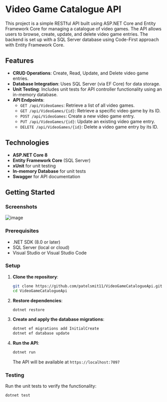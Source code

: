 # Video Game Catalogue API

This project is a simple RESTful API built using ASP.NET Core and Entity Framework Core for managing a catalogue of video games. The API allows users to browse, create, update, and delete video game entries. The backend is set up with a SQL Server database using Code-First approach with Entity Framework Core.

## Features

- **CRUD Operations**: Create, Read, Update, and Delete video game entries.
- **Database Integration**: Uses SQL Server (via EF Core) for data storage.
- **Unit Testing**: Includes unit tests for API controller functionality using an in-memory database.
- **API Endpoints**:
  - `GET /api/VideoGames`: Retrieve a list of all video games.
  - `GET /api/VideoGames/{id}`: Retrieve a specific video game by its ID.
  - `POST /api/VideoGames`: Create a new video game entry.
  - `PUT /api/VideoGames/{id}`: Update an existing video game entry.
  - `DELETE /api/VideoGames/{id}`: Delete a video game entry by its ID.

## Technologies

- **ASP.NET Core 8**
- **Entity Framework Core** (SQL Server)
- **xUnit** for unit testing
- **In-memory Database** for unit tests
- **Swagger** for API documentation

## Getting Started

### Screenshots

![image](https://github.com/user-attachments/assets/0f08582f-2b26-4cdf-9772-4e1d928d244a)

### Prerequisites

- .NET SDK (8.0 or later)
- SQL Server (local or cloud)
- Visual Studio or Visual Studio Code

### Setup

1. **Clone the repository**:
    ```bash
    git clone https://github.com/patelsmit11/VideoGameCatalogueApi.git
    cd VideoGameCatalogueApi
    ```

2. **Restore dependencies**:
    ```bash
    dotnet restore
    ```

3. **Create and apply the database migrations**:
    ```bash
    dotnet ef migrations add InitialCreate
    dotnet ef database update
    ```

4. **Run the API**:
    ```bash
    dotnet run
    ```

    The API will be available at `https://localhost:7097`

### Testing

Run the unit tests to verify the functionality:

```bash
dotnet test
